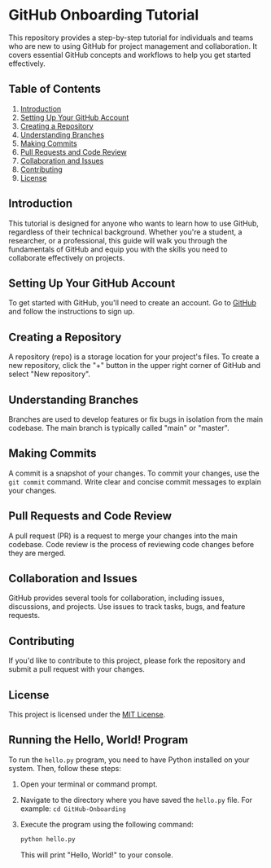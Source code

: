 # GitHub Onboarding Tutorial

This repository provides a step-by-step tutorial for individuals and teams who are new to using GitHub for project management and collaboration.  It covers essential GitHub concepts and workflows to help you get started effectively.

## Table of Contents

1.  [Introduction](#introduction)
2.  [Setting Up Your GitHub Account](#setting-up-your-github-account)
3.  [Creating a Repository](#creating-a-repository)
4.  [Understanding Branches](#understanding-branches)
5.  [Making Commits](#making-commits)
6.  [Pull Requests and Code Review](#pull-requests-and-code-review)
7.  [Collaboration and Issues](#collaboration-and-issues)
8.  [Contributing](#contributing)
9.  [License](#license)

## Introduction

[//]: # (Add a more detailed introduction here. Explain the target audience and the goals of the tutorial.)
This tutorial is designed for anyone who wants to learn how to use GitHub, regardless of their technical background. Whether you're a student, a researcher, or a professional, this guide will walk you through the fundamentals of GitHub and equip you with the skills you need to collaborate effectively on projects.

## Setting Up Your GitHub Account

[//]: # (Explain how to create a GitHub account.)
To get started with GitHub, you'll need to create an account. Go to [GitHub](https://github.com/) and follow the instructions to sign up.

## Creating a Repository

[//]: # (Explain how to create a new repository.)
A repository (repo) is a storage location for your project's files. To create a new repository, click the "+" button in the upper right corner of GitHub and select "New repository".

## Understanding Branches

[//]: # (Explain what branches are and why they are used.)
Branches are used to develop features or fix bugs in isolation from the main codebase. The main branch is typically called "main" or "master".

## Making Commits

[//]: # (Explain how to make commits and write good commit messages.)
A commit is a snapshot of your changes. To commit your changes, use the `git commit` command. Write clear and concise commit messages to explain your changes.

## Pull Requests and Code Review

[//]: # (Explain how to create pull requests and review code.)
A pull request (PR) is a request to merge your changes into the main codebase. Code review is the process of reviewing code changes before they are merged.

## Collaboration and Issues

[//]: # (Explain how to collaborate on GitHub and use issues to track tasks.)
GitHub provides several tools for collaboration, including issues, discussions, and projects. Use issues to track tasks, bugs, and feature requests.

## Contributing

[//]: # (Explain how others can contribute to your project.)
If you'd like to contribute to this project, please fork the repository and submit a pull request with your changes.

## License

[//]: # (Add a license to your project.)
This project is licensed under the [MIT License](https://opensource.org/licenses/MIT).

## Running the Hello, World! Program

To run the `hello.py` program, you need to have Python installed on your system.  Then, follow these steps:

1.  Open your terminal or command prompt.
2.  Navigate to the directory where you have saved the `hello.py` file.  For example: `cd GitHub-Onboarding`
3.  Execute the program using the following command:

    ```bash
    python hello.py
    ```

    This will print "Hello, World!" to your console.
